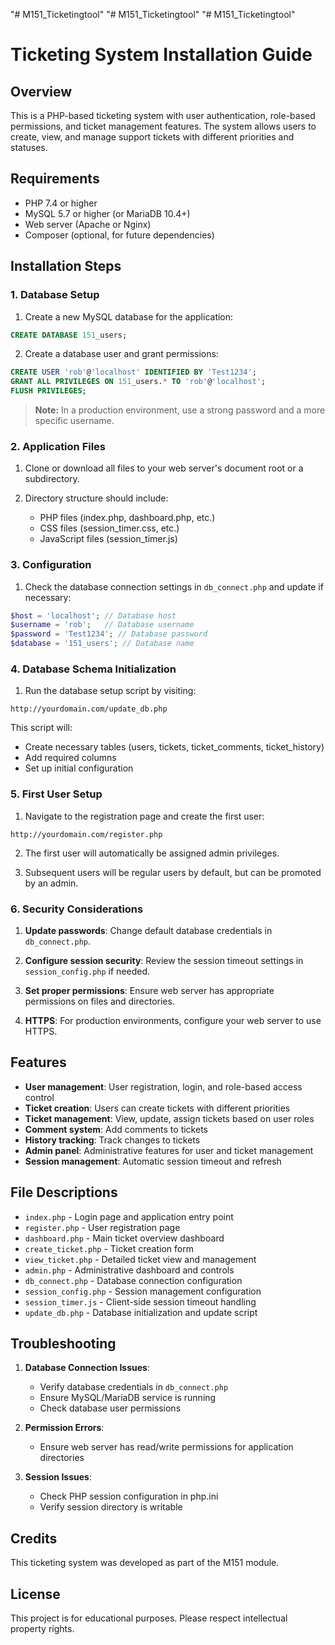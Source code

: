 "# M151_Ticketingtool" 
"# M151_Ticketingtool" 
"# M151_Ticketingtool" 
# Ticketing System Installation Guide

## Overview

This is a PHP-based ticketing system with user authentication, role-based permissions, and ticket management features. The system allows users to create, view, and manage support tickets with different priorities and statuses.

## Requirements

- PHP 7.4 or higher
- MySQL 5.7 or higher (or MariaDB 10.4+)
- Web server (Apache or Nginx)
- Composer (optional, for future dependencies)

## Installation Steps

### 1. Database Setup

1. Create a new MySQL database for the application:

```sql
CREATE DATABASE 151_users;
```

2. Create a database user and grant permissions:

```sql
CREATE USER 'rob'@'localhost' IDENTIFIED BY 'Test1234';
GRANT ALL PRIVILEGES ON 151_users.* TO 'rob'@'localhost';
FLUSH PRIVILEGES;
```

> **Note:** In a production environment, use a strong password and a more specific username.

### 2. Application Files

1. Clone or download all files to your web server's document root or a subdirectory.

2. Directory structure should include:
   - PHP files (index.php, dashboard.php, etc.)
   - CSS files (session_timer.css, etc.)
   - JavaScript files (session_timer.js)

### 3. Configuration

1. Check the database connection settings in `db_connect.php` and update if necessary:

```php
$host = 'localhost'; // Database host
$username = 'rob';   // Database username
$password = 'Test1234'; // Database password
$database = '151_users'; // Database name
```

### 4. Database Schema Initialization

1. Run the database setup script by visiting:

```
http://yourdomain.com/update_db.php
```

This script will:
- Create necessary tables (users, tickets, ticket_comments, ticket_history)
- Add required columns
- Set up initial configuration

### 5. First User Setup

1. Navigate to the registration page and create the first user:

```
http://yourdomain.com/register.php
```

2. The first user will automatically be assigned admin privileges.

3. Subsequent users will be regular users by default, but can be promoted by an admin.

### 6. Security Considerations

1. **Update passwords**: Change default database credentials in `db_connect.php`.

2. **Configure session security**: Review the session timeout settings in `session_config.php` if needed.

3. **Set proper permissions**: Ensure web server has appropriate permissions on files and directories.

4. **HTTPS**: For production environments, configure your web server to use HTTPS.

## Features

- **User management**: User registration, login, and role-based access control
- **Ticket creation**: Users can create tickets with different priorities
- **Ticket management**: View, update, assign tickets based on user roles
- **Comment system**: Add comments to tickets
- **History tracking**: Track changes to tickets
- **Admin panel**: Administrative features for user and ticket management
- **Session management**: Automatic session timeout and refresh

## File Descriptions

- `index.php` - Login page and application entry point
- `register.php` - User registration page
- `dashboard.php` - Main ticket overview dashboard
- `create_ticket.php` - Ticket creation form
- `view_ticket.php` - Detailed ticket view and management
- `admin.php` - Administrative dashboard and controls
- `db_connect.php` - Database connection configuration
- `session_config.php` - Session management configuration
- `session_timer.js` - Client-side session timeout handling
- `update_db.php` - Database initialization and update script

## Troubleshooting

1. **Database Connection Issues**:
   - Verify database credentials in `db_connect.php`
   - Ensure MySQL/MariaDB service is running
   - Check database user permissions

2. **Permission Errors**:
   - Ensure web server has read/write permissions for application directories

3. **Session Issues**:
   - Check PHP session configuration in php.ini
   - Verify session directory is writable

## Credits

This ticketing system was developed as part of the M151 module.

## License

This project is for educational purposes. Please respect intellectual property rights.
